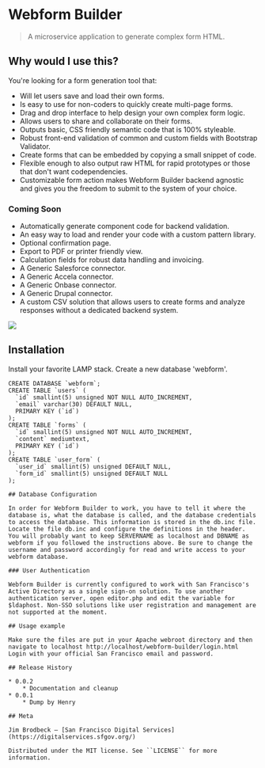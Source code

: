 # Webform Builder
> A microservice application to generate complex form HTML.

## Why would I use this?
You're looking for a form generation tool that:
- Will let users save and load their own forms.
- Is easy to use for non-coders to quickly create multi-page forms.
- Drag and drop interface to help design your own complex form logic.
- Allows users to share and collaborate on their forms.
- Outputs basic, CSS friendly semantic code that is 100% styleable.
- Robust front-end validation of common and custom fields with Bootstrap Validator.
- Create forms that can be embedded by copying a small snippet of code.
- Flexible enough to also output raw HTML for rapid prototypes or those that don't want codependencies.
- Customizable form action makes Webform Builder backend agnostic and gives you the freedom to submit to the system of your choice.

### Coming Soon
- Automatically generate component code for backend validation.
- An easy way to load and render your code with a custom pattern library.
- Optional confirmation page.
- Export to PDF or printer friendly view.
- Calculation fields for robust data handling and invoicing.
- A Generic Salesforce connector.
- A Generic Accela connector.
- A Generic Onbase connector.
- A Generic Drupal connector.
- A custom CSV solution that allows users to create forms and analyze responses without a dedicated backend system.

![](screenshot.png)

## Installation

Install your favorite LAMP stack. Create a new database 'webform'.

```
CREATE DATABASE `webform`;
CREATE TABLE `users` (
  `id` smallint(5) unsigned NOT NULL AUTO_INCREMENT,
  `email` varchar(30) DEFAULT NULL,
  PRIMARY KEY (`id`)
);
CREATE TABLE `forms` (
  `id` smallint(5) unsigned NOT NULL AUTO_INCREMENT,
  `content` mediumtext,
  PRIMARY KEY (`id`)
);
CREATE TABLE `user_form` (
  `user_id` smallint(5) unsigned DEFAULT NULL,
  `form_id` smallint(5) unsigned DEFAULT NULL
);

## Database Configuration

In order for Webform Builder to work, you have to tell it where the database is, what the database is called, and the database credentials to access the database. This information is stored in the db.inc file.
Locate the file db.inc and configure the definitions in the header. You will probably want to keep SERVERNAME as localhost and DBNAME as webform if you followed the instructions above. Be sure to change the username and password accordingly for read and write access to your webform database.

### User Authentication

Webform Builder is currently configured to work with San Francisco's Active Directory as a single sign-on solution. To use another authentication server, open editor.php and edit the variable for $ldaphost. Non-SSO solutions like user registration and management are not supported at the moment.

## Usage example

Make sure the files are put in your Apache webroot directory and then navigate to localhost http://localhost/webform-builder/login.html
Login with your official San Francisco email and password.

## Release History

* 0.0.2
    * Documentation and cleanup
* 0.0.1
    * Dump by Henry

## Meta

Jim Brodbeck – [San Francisco Digital Services](https://digitalservices.sfgov.org/)

Distributed under the MIT license. See ``LICENSE`` for more information.